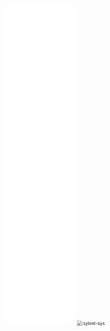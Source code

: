 ![Metrics](/github-metrics.svg)
![:sylent-sys](https://count.getloli.com/get/@:sylent-sys?theme=rule34)
